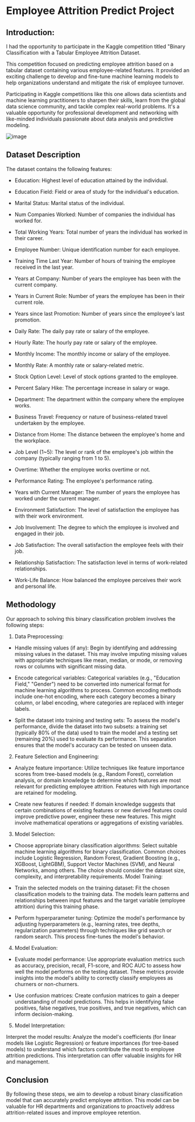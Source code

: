 # Employee Attrition Predict Project

## Introduction:

I had the opportunity to participate in the Kaggle competition titled "Binary Classification with a Tabular Employee Attrition Dataset.

This competition focused on predicting employee attrition based on a tabular dataset containing various employee-related features. It provided an exciting challenge to develop and fine-tune machine learning models to help organizations understand and mitigate the risk of employee turnover.

Participating in Kaggle competitions like this one allows data scientists and machine learning practitioners to sharpen their skills, learn from the global data science community, and tackle complex real-world problems. It's a valuable opportunity for professional development and networking with like-minded individuals passionate about data analysis and predictive modeling.

![image](https://github.com/zcxads/ASAC_ML_Project/assets/96506354/cb1fa0d1-a1d0-4a8a-82f5-ef50b003f329)

## Dataset Description
The dataset contains the following features:

- Education: Highest level of education attained by the individual.
- Education Field: Field or area of study for the individual's education.
- Marital Status: Marital status of the individual.
- Num Companies Worked: Number of companies the individual has worked for.
- Total Working Years: Total number of years the individual has worked in their career.

- Employee Number: Unique identification number for each employee.
- Training Time Last Year: Number of hours of training the employee received in the last year.
- Years at Company: Number of years the employee has been with the current company.
- Years in Current Role: Number of years the employee has been in their current role.
- Years since last Promotion: Number of years since the employee's last promotion.

- Daily Rate: The daily pay rate or salary of the employee.
- Hourly Rate: The hourly pay rate or salary of the employee.
- Monthly Income: The monthly income or salary of the employee.
- Monthly Rate: A monthly rate or salary-related metric.
- Stock Option Level: Level of stock options granted to the employee.
- Percent Salary Hike: The percentage increase in salary or wage.

- Department: The department within the company where the employee works.
- Business Travel: Frequency or nature of business-related travel undertaken by the employee.
- Distance from Home: The distance between the employee's home and the workplace.
- Job Level (1~5): The level or rank of the employee's job within the company (typically ranging from 1 to 5).
- Overtime: Whether the employee works overtime or not.
- Performance Rating: The employee's performance rating.
- Years with Current Manager: The number of years the employee has worked under the current manager.

- Environment Satisfaction: The level of satisfaction the employee has with their work environment.
- Job Involvement: The degree to which the employee is involved and engaged in their job.
- Job Satisfaction: The overall satisfaction the employee feels with their job.
- Relationship Satisfaction: The satisfaction level in terms of work-related relationships.
- Work-Life Balance: How balanced the employee perceives their work and personal life.

## Methodology
Our approach to solving this binary classification problem involves the following steps:

1. Data Preprocessing:

- Handle missing values (if any): Begin by identifying and addressing missing values in the dataset. This may involve imputing missing values with appropriate techniques like mean, median, or mode, or removing rows or columns with significant missing data.

- Encode categorical variables: Categorical variables (e.g., "Education Field," "Gender") need to be converted into numerical format for machine learning algorithms to process. Common encoding methods include one-hot encoding, where each category becomes a binary column, or label encoding, where categories are replaced with integer labels.

- Split the dataset into training and testing sets: To assess the model's performance, divide the dataset into two subsets: a training set (typically 80% of the data) used to train the model and a testing set (remaining 20%) used to evaluate its performance. This separation ensures that the model's accuracy can be tested on unseen data.

2. Feature Selection and Engineering:

- Analyze feature importance: Utilize techniques like feature importance scores from tree-based models (e.g., Random Forest), correlation analysis, or domain knowledge to determine which features are most relevant for predicting employee attrition. Features with high importance are retained for modeling.

- Create new features if needed: If domain knowledge suggests that certain combinations of existing features or new derived features could improve predictive power, engineer these new features. This might involve mathematical operations or aggregations of existing variables.

3. Model Selection:

- Choose appropriate binary classification algorithms: Select suitable machine learning algorithms for binary classification. Common choices include Logistic Regression, Random Forest, Gradient Boosting (e.g., XGBoost, LightGBM), Support Vector Machines (SVM), and Neural Networks, among others. The choice should consider the dataset size, complexity, and interpretability requirements.
Model Training:

- Train the selected models on the training dataset: Fit the chosen classification models to the training data. The models learn patterns and relationships between input features and the target variable (employee attrition) during this training phase.

- Perform hyperparameter tuning: Optimize the model's performance by adjusting hyperparameters (e.g., learning rates, tree depths, regularization parameters) through techniques like grid search or random search. This process fine-tunes the model's behavior.

4. Model Evaluation:

- Evaluate model performance: Use appropriate evaluation metrics such as accuracy, precision, recall, F1-score, and ROC AUC to assess how well the model performs on the testing dataset. These metrics provide insights into the model's ability to correctly classify employees as churners or non-churners.

- Use confusion matrices: Create confusion matrices to gain a deeper understanding of model predictions. This helps in identifying false positives, false negatives, true positives, and true negatives, which can inform decision-making.

5. Model Interpretation:

Interpret the model results: Analyze the model's coefficients (for linear models like Logistic Regression) or feature importances (for tree-based models) to understand which factors contribute the most to employee attrition predictions. This interpretation can offer valuable insights for HR and management.

## Conclusion
By following these steps, we aim to develop a robust binary classification model that can accurately predict employee attrition. This model can be valuable for HR departments and organizations to proactively address attrition-related issues and improve employee retention.
